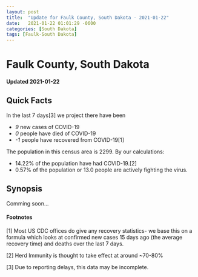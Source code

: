 ```yaml
---
layout: post
title:  "Update for Faulk County, South Dakota - 2021-01-22"
date:   2021-01-22 01:01:29 -0600
categories: [South Dakota]
tags: [Faulk-South Dakota]
---
```


# Faulk County, South Dakota
#### Updated 2021-01-22

## Quick Facts

In the last 7 days[3] we project there have been
- *9* new cases of COVID-19
- *0* people have died of COVID-19
- *-1* people have recovered from COVID-19[1]

The population in this census area is 2299. By our calculations:
- 14.22% of the population have had COVID-19.[2]
- 0.57% of the population or 13.0 people are actively fighting the virus.

## Synopsis

Comming soon...


#### Footnotes

[1] Most US CDC offices do give any recovery statistics- we base this on a formula which looks at confirmed new cases
15 days ago (the average recovery time) and deaths over the last 7 days.

[2] Herd Immunity is thought to take effect at around ~70-80%

[3] Due to reporting delays, this data may be incomplete.
 
    